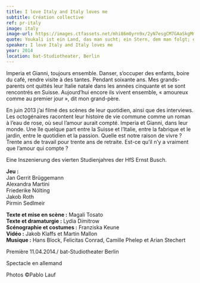 ```yaml
---
title: I love Italy and Italy loves me
subtitle: Création collective
ref: pr-italy
image: italy
image-url: https://images.ctfassets.net/mhi86m0yrn9x/2yN7esgCM7GAaSkgMmW2pa/af102f08d57261e69344850973979d4f/italy.jpg
quote: Youkali ist ein Land, das man sucht; ein Stern, dem man folgt; ein Traum.
speaker: I love Italy and Italy loves me
year: 2014
location: bat-Studiotheater, Berlin
---
```


Imperia et Gianni, toujours ensemble. Danser, s’occuper des enfants, boire du café, rendre visite à des tantes. Pendant soixante ans. 
Mes grands-parents ont quittés leur Italie natale dans les années cinquante et se sont rencontrés en Suisse. Aujourd’hui encore ils vivent ensemble, « amoureux comme au premier jour », dit mon grand-père. 

En juin 2013 j’ai filmé des scènes de leur quotidien, ainsi que des interviews. Les octogénaires racontent leur histoire de vie commune comme un roman à l’eau de rose, où seul l’amour aurait compté. Imperia et Gianni, dans leur monde. Une île quelque part entre la Suisse et l’Italie, entre la fabrique et le jardin, entre le quotidien et la passion. Quelle est notre raison de vivre ? Trente ans de travail pour trente ans de retraite. Est-ce qu’il n’y a vraiment que l’amour qui compte ?


Eine Inszenierung des vierten Studienjahres der HfS Ernst Busch.

**Jeu :**  
Jan Gerrit Brüggemann  
Alexandra Martini  
Friederike Nölting  
Jakob Roth  
Pirmin Sedlmeir  

**Texte et mise en scène :** Magali Tosato  
**Texte et dramaturgie :** Lydia Dimitrow  
**Scénographie et costumes :** Franziska Keune  
**Vidéo :** Jakob Klaffs et Martin Mallon  
**Musique :** Hans Block, Felicitas Conrad, Camille Phelep et Arian Stechert  

Première 11.04.2014./ bat-Studiotheater Berlin

Spectacle en allemand

Photos ©Pablo Lauf
